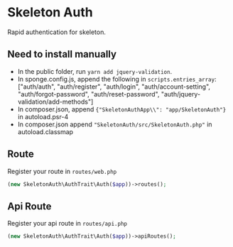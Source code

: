 # Skeleton Auth

Rapid authentication for skeleton.

## Need to install manually

 - In the public folder, run `yarn add jquery-validation`.
 - In sponge.config.js, append the following in `scripts.entries_array`:
   ["auth/auth",
    "auth/register",
    "auth/login",
    "auth/account-setting",
    "auth/forgot-password",
    "auth/reset-password",
    "auth/jquery-validation/add-methods"]
 - In composer.json, append `{"SkeletonAuthApp\\": "app/SkeletonAuth"}` in autoload.psr-4
 - In composer.json append `"SkeletonAuth/src/SkeletonAuth.php"` in autoload.classmap

## Route

Register your route in `routes/web.php`
```php
(new SkeletonAuth\AuthTrait\Auth($app))->routes();
```

## Api Route

Register your api route in `routes/api.php`
```php
(new SkeletonAuth\AuthTrait\Auth($app))->apiRoutes();
```
